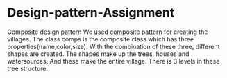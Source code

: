 # Design-pattern-Assignment
Composite design pattern
We used composite pattern for creating the villages. The class comps is the composite class which has three properties(name,color,size). With the combination of these three, different shapes are created. The shapes make up the trees, houses and watersources. And these make the entire village. There is 3 levels in these tree structure.
